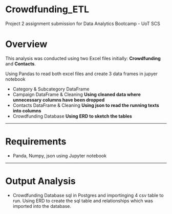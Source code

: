 # Crowdfunding_ETL
Project 2 assignment submission for Data Analytics Bootcamp - UoT SCS
# Overview
This analysis was conducted using two Excel files initially: **Crowdfunding** and **Contacts**.

Using Pandas to read both excel files and create 3 data frames in jupyer notebook

- Category & Subcategory DataFrame
- Campaign DataFrame & Cleaning **Using cleaned data where unnecessary columns have been dropped**
- Contacts DataFrame & Cleaning **Using json to read the running texts into columns**
- Crowdfunding Database **Using ERD to sketch the tables**

---
# Requirements

- Panda, Numpy, json using Jupyter notebook

---

# Output Analysis
 
- Crowdfunding Database sql in Postgres and importinging 4 csv table to run. Using ERD to create the sql table and relationships which was imported into the database.
